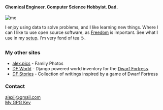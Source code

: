 #### Chemical Engineer. Computer Science Hobbyist. Dad.
![me](/images/me.jpg)

I enjoy using data to solve problems, and I like learning new things. Where I can I like to use open source software, as [Freedom](https://www.fsf.org/) is important. See what I use in my [setup](/setup/). I'm very fond of tea ☕.

### My other sites

* [alex.pics](https://alex.pics) - Family Photos
* [DF World](https://dfworlds.alexjj.com) - Django powered world inventory for the [Dwarf Fortress](http://www.bay12games.com/dwarves/).
* [DF Stories](https://df.alexjj.com) - Collection of writings inspired by a game of Dwarf Fortress

### Contact

<alexjj@gmail.com>  
[My GPG Key](/B2452245.txt)
